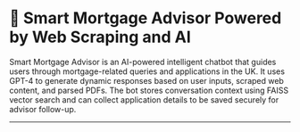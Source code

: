 # 🏡 Smart Mortgage Advisor Powered by Web Scraping and AI

Smart Mortgage Advisor is an AI-powered intelligent chatbot that guides users through mortgage-related queries and applications in the UK. It uses GPT-4 to generate dynamic responses based on user inputs, scraped web content, and parsed PDFs. The bot stores conversation context using FAISS vector search and can collect application details to be saved securely for advisor follow-up.

---
